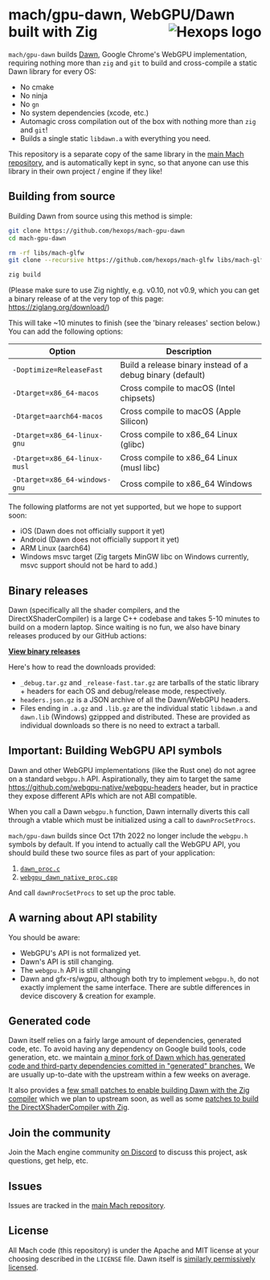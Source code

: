 # mach/gpu-dawn, WebGPU/Dawn built with Zig <a href="https://hexops.com"><img align="right" alt="Hexops logo" src="https://raw.githubusercontent.com/hexops/media/master/readme.svg"></img></a>

`mach/gpu-dawn` builds [Dawn](https://dawn.googlesource.com/dawn/), Google Chrome's WebGPU implementation, requiring nothing more than `zig` and `git` to build and cross-compile a static Dawn library for every OS:

* No cmake
* No ninja
* No `gn`
* No system dependencies (xcode, etc.)
* Automagic cross compilation out of the box with nothing more than `zig` and `git`!
* Builds a single static `libdawn.a` with everything you need.

This repository is a separate copy of the same library in the [main Mach repository](https://github.com/hexops/mach), and is automatically kept in sync, so that anyone can use this library in their own project / engine if they like!

## Building from source

Building Dawn from source using this method is simple:

```sh
git clone https://github.com/hexops/mach-gpu-dawn
cd mach-gpu-dawn

rm -rf libs/mach-glfw
git clone --recursive https://github.com/hexops/mach-glfw libs/mach-glfw

zig build
```

(Please make sure to use Zig nightly, e.g. v0.10, not v0.9, which you can get a binary release of at the very top of this page: https://ziglang.org/download/)

This will take ~10 minutes to finish (see the 'binary releases' section below.) You can add the following options:

| Option                        | Description                                                |
|-------------------------------|------------------------------------------------------------|
| `-Doptimize=ReleaseFast`      | Build a release binary instead of a debug binary (default) |
| `-Dtarget=x86_64-macos`       | Cross compile to macOS (Intel chipsets)                    |
| `-Dtarget=aarch64-macos`      | Cross compile to macOS (Apple Silicon)                     |
| `-Dtarget=x86_64-linux-gnu`   | Cross compile to x86_64 Linux (glibc)                      |
| `-Dtarget=x86_64-linux-musl`  | Cross compile to x86_64 Linux (musl libc)                  |
| `-Dtarget=x86_64-windows-gnu` | Cross compile to x86_64 Windows                            |

The following platforms are not yet supported, but we hope to support soon:

* iOS (Dawn does not officially support it yet)
* Android (Dawn does not officially support it yet)
* ARM Linux (aarch64)
* Windows msvc target (Zig targets MinGW libc on Windows currently, msvc support should not be hard to add.)

## Binary releases

Dawn (specifically all the shader compilers, and the DirectXShaderCompiler) is a large C++ codebase and takes 5-10 minutes to build on a modern laptop. Since waiting is no fun, we also have binary releases produced by our GitHub actions:

**[View binary releases](https://github.com/hexops/mach-gpu-dawn/releases/latest)**

Here's how to read the downloads provided:

* `_debug.tar.gz` and `_release-fast.tar.gz` are tarballs of the static library + headers for each OS and debug/release mode, respectively.
* `headers.json.gz` is a JSON archive of all the Dawn/WebGPU headers.
* Files ending in `.a.gz` and `.lib.gz` are the individual static `libdawn.a` and `dawn.lib` (Windows) gzippped and distributed. These are provided as individual downloads so there is no need to extract a tarball.

## Important: Building WebGPU API symbols

Dawn and other WebGPU implementations (like the Rust one) do not agree on a standard `webgpu.h` API. Aspirationally, they aim to target the same https://github.com/webgpu-native/webgpu-headers header, but in practice they expose different APIs which are not ABI compatible.

When you call a Dawn `webgpu.h` function, Dawn internally diverts this call through a vtable which must be initialized using a call to `dawnProcSetProcs`.

`mach/gpu-dawn` builds since Oct 17th 2022 no longer include the `webgpu.h` symbols by default. If you intend to actually call the WebGPU API, you should build these two source files as part of your application:

1. [`dawn_proc.c`](https://raw.githubusercontent.com/hexops/dawn/generated-2023-08-10.1691685418/out/Debug/gen/src/dawn/dawn_proc.c)
2. [`webgpu_dawn_native_proc.cpp`](https://raw.githubusercontent.com/hexops/dawn/generated-2023-08-10.1691685418/out/Debug/gen/src/dawn/native/webgpu_dawn_native_proc.cpp)

And call `dawnProcSetProcs` to set up the proc table.

## A warning about API stability

You should be aware:

* WebGPU's API is not formalized yet.
* Dawn's API is still changing.
* The `webgpu.h` API is still changing
* Dawn and gfx-rs/wgpu, although both try to implement `webgpu.h`, do not exactly implement the same interface. There are subtle differences in device discovery & creation for example.

## Generated code

Dawn itself relies on a fairly large amount of dependencies, generated code, etc. To avoid having any dependency on Google build tools, code generation, etc. we maintain [a minor fork of Dawn which has generated code and third-party dependencies comitted in "generated" branches.](https://github.com/hexops/dawn/tree/main/mach) We are usually up-to-date with the upstream within a few weeks on average.

It also provides a [few small patches to enable building Dawn with the Zig compiler](https://github.com/hexops/mach/issues/168) which we plan to upstream soon, as well as some [patches to build the DirectXShaderCompiler with Zig](https://github.com/hexops/mach/issues/151).

## Join the community

Join the Mach engine community [on Discord](https://discord.gg/XNG3NZgCqp) to discuss this project, ask questions, get help, etc.

## Issues

Issues are tracked in the [main Mach repository](https://github.com/hexops/mach/issues?q=is%3Aissue+is%3Aopen+label%3Agpu-dawn).

## License

All Mach code (this repository) is under the Apache and MIT license at your choosing described in the `LICENSE` file. Dawn itself is [similarly permissively licensed](https://github.com/hexops/dawn/blob/main/LICENSE).
